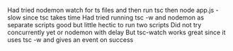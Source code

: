 Had tried nodemon watch for ts files and then run tsc then node app.js - slow since tsc takes time
Had tried running tsc -w and nodemon as separate scripts good but little hectic to run two scripts
Did not try concurrently yet or nodemon with delay
But tsc-watch works great since it uses tsc -w and gives an event on success
